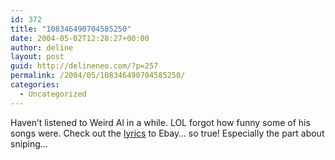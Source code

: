 ```yaml
---
id: 372
title: "108346490704585250"
date: 2004-05-02T12:28:27+00:00
author: deline
layout: post
guid: http://delineneo.com/?p=257
permalink: /2004/05/108346490704585250/
categories:
  - Uncategorized
---
```

Haven&#8217;t listened to Weird Al in a while. LOL forgot how funny some of his songs were. Check out the [lyrics](http://www.com-www.com/weirdal/ebay.html) to Ebay&#8230; so true! Especially the part about sniping&#8230;
